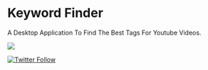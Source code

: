 # Keyword Finder
A Desktop Application To Find The Best Tags For Youtube Videos.

![](Keywordfinder.gif)

[![Twitter Follow](https://img.shields.io/twitter/follow/geojacobm6?label=Follow%20me%20on%20Twitter&style=social)](https://twitter.com/intent/follow?screen_name=geojacobm6)
